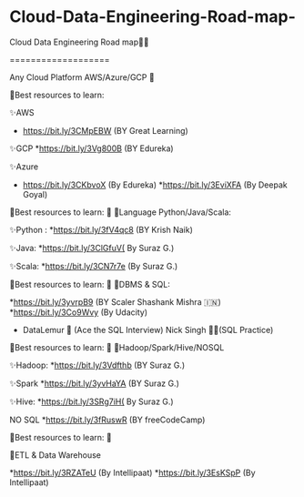 # Cloud-Data-Engineering-Road-map-
Cloud Data Engineering Road map🎯💯


===================

Any Cloud Platform AWS/Azure/GCP 📌

🔅Best resources to learn:

✨AWS
* https://bit.ly/3CMpEBW (BY Great Learning)

✨GCP
*https://bit.ly/3Vg800B (BY Edureka)

✨Azure
* https://bit.ly/3CKbvoX (By Edureka)
*https://bit.ly/3EviXFA (By Deepak Goyal)


🔅Best resources to learn: 📌
🔸Language Python/Java/Scala:

✨Python :
*https://bit.ly/3fV4qc8 (BY Krish Naik)

✨Java:
*https://bit.ly/3ClGfuV( By Suraz G.)

✨Scala:
*https://bit.ly/3CN7r7e (By Suraz G.)

🔅Best resources to learn: 📌
🔺DBMS & SQL:

*https://bit.ly/3yvrpB9 (BY Scaler Shashank Mishra 🇮🇳)
*https://bit.ly/3Co9Wvy (By Udacity)
* DataLemur 🐒 (Ace the SQL Interview) Nick Singh 📕🐒(SQL Practice)

🔅Best resources to learn: 📌
🔸Hadoop/Spark/Hive/NOSQL

✨Hadoop:
*https://bit.ly/3Vdfthb (BY Suraz G.)

✨Spark
*https://bit.ly/3yvHaYA (BY Suraz G.)

✨Hive:
*https://bit.ly/3SRg7iH( By Suraz G.)

NO SQL
*https://bit.ly/3fRuswR (BY freeCodeCamp)

🔅Best resources to learn: 📌

🔹ETL & Data Warehouse

*https://bit.ly/3RZATeU (By Intellipaat)
*https://bit.ly/3EsKSpP (By Intellipaat)
